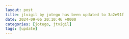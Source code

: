 ```yaml
---
layout: post
title: jtvigil by jotego has been updated to 3a2e91f
date: 2024-09-06 20:10:46 +0000
categories: [jotego, jtvigil]
tags: [update]
---
```


